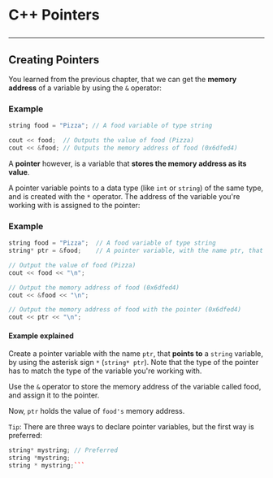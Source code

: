 # C++ Pointers <hr>

## Creating Pointers
You learned from the previous chapter, that we can get the **memory address** of a variable by using the `&` operator:

### Example
```c++
string food = "Pizza"; // A food variable of type string

cout << food;  // Outputs the value of food (Pizza)
cout << &food; // Outputs the memory address of food (0x6dfed4)
```
A **pointer** however, is a variable that **stores the memory address as its value**.

A pointer variable points to a data type (like `int` or `string`) of the same type, and is created with the `*` operator. The address of the variable you're working with is assigned to the pointer:

### Example
```c++
string food = "Pizza";  // A food variable of type string
string* ptr = &food;    // A pointer variable, with the name ptr, that stores the address of food

// Output the value of food (Pizza)
cout << food << "\n";

// Output the memory address of food (0x6dfed4)
cout << &food << "\n";

// Output the memory address of food with the pointer (0x6dfed4)
cout << ptr << "\n";
```
#### Example explained

Create a pointer variable with the name `ptr`, that **points to** a `string` variable, by using the asterisk sign `*` (`string* ptr`). Note that the type of the pointer has to match the type of the variable you're working with.

Use the `&` operator to store the memory address of the variable called food, and assign it to the pointer.

Now, `ptr` holds the value of `food's` memory address.

`Tip`: There are three ways to declare pointer variables, but the first way is preferred:
```C++
string* mystring; // Preferred
string *mystring;
string * mystring;```
